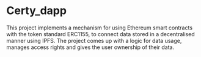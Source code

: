 # Certy_dapp

This project implements a mechanism for using Ethereum smart contracts with the token standard ERC1155, to connect data stored in a decentralised manner using IPFS. The project comes up with a logic for data usage, manages access rights and gives the user ownership of their data.
